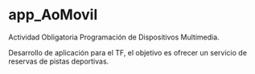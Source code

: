 # app_AoMovil
Actividad Obligatoria Programación de Dispositivos Multimedia. 

Desarrollo de aplicación para el TF, el objetivo es ofrecer un servicio de reservas de pistas deportivas.

